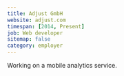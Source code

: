 ```yaml
---
title: Adjust GmbH
website: adjust.com
timespan: [2014, Present]
job: Web developer
sitemap: false
category: employer
---
```


Working on a mobile analytics service.
